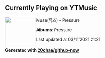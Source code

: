 ## Currently Playing on YTMusic

[<img align="left" width="100" src="https://lh3.googleusercontent.com/p6jrxq0h-r1ztL9TTvfsH8fM1bpIjc83O-4xZsslvJ8LkLsEYW8FnToeF-xLfKSBnHbbmFY2ocCExUQ">](https://music.youtube.com/watch?v=yjpIAejd-O8)

Muse(뮤즈) - Pressure

**Albums**: Pressure

Last updated at 03/11/2021 21:21

#### Generated with [20chan/github-now](https://github.com/20chan/github-now)


<!--
**20chan/20chan** is a ✨ _special_ ✨ repository because its `README.md` (this file) appears on your GitHub profile.

Here are some ideas to get you started:

- 🔭 I’m currently working on ...
- 🌱 I’m currently learning ...
- 👯 I’m looking to collaborate on ...
- 🤔 I’m looking for help with ...
- 💬 Ask me about ...
- 📫 How to reach me: ...
- 😄 Pronouns: ...
- ⚡ Fun fact: ...
-->
